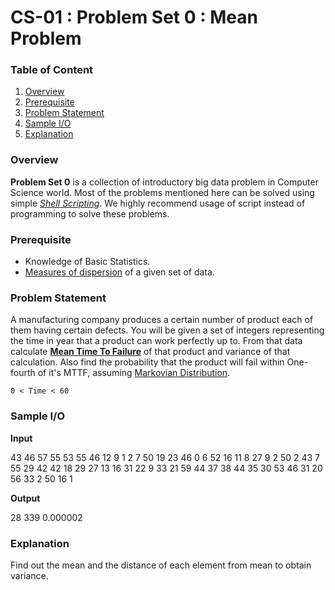 # CS-01 : Problem Set 0 : Mean Problem

### Table of Content
1. [Overview](#overview)
2. [Prerequisite](#prerequisite)
3. [Problem Statement](#problem-statement)
4. [Sample I/O](#sample-io)
5. [Explanation](#explanation)

### Overview
**Problem Set 0** is a collection of introductory big data problem in Computer Science world. Most of the problems mentioned here can be solved using simple [_Shell Scripting_](https://en.wikipedia.org/wiki/Shell_script). We highly recommend usage of script instead of programming to solve these problems.

### Prerequisite
* Knowledge of Basic Statistics.
* [Measures of dispersion](https://en.wikipedia.org/wiki/Statistical_dispersion) of a given set of data.

### Problem Statement
A manufacturing company produces a certain number of product each of them having certain defects. You will be given a set of integers representing the time in year that a product can work perfectly up to. From that data calculate [**Mean Time To Failure**](https://en.wikipedia.org/wiki/MTTF) of that product and variance of that calculation. Also find the probability that the product will fail within One-fourth of it's MTTF, assuming [Markovian Distribution](https://en.wikipedia.org/wiki/Poisson_distribution).

```
0 < Time < 60
```

### Sample I/O

**Input**

43 46 57 55 53 55 46 12 9 1 2 7 50 19 23 46 0 6 52 16 11 8 27 9 2 50 2 43 7 55 29 42 42 18 29 27 13 16 31 22 9 33 21 59 44 37 38 44 35 30 53 46 31 20 56 33 2 50 16 1

**Output**

28 339 0.000002

### Explanation

Find out the mean and the distance of each element from mean to obtain variance.
